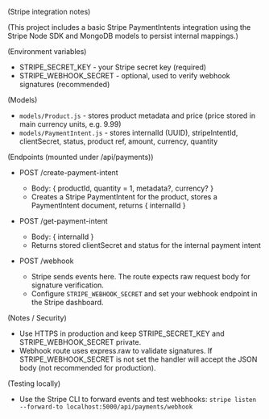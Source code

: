 (Stripe integration notes)

(This project includes a basic Stripe PaymentIntents integration using the Stripe Node SDK and MongoDB models to persist internal mappings.)

(Environment variables)
- STRIPE_SECRET_KEY - your Stripe secret key (required)
- STRIPE_WEBHOOK_SECRET - optional, used to verify webhook signatures (recommended)

(Models)
- `models/Product.js` - stores product metadata and price (price stored in main currency units, e.g. 9.99)
- `models/PaymentIntent.js` - stores internalId (UUID), stripeIntentId, clientSecret, status, product ref, amount, currency, quantity

(Endpoints (mounted under /api/payments))
- POST /create-payment-intent
	- Body: { productId, quantity = 1, metadata?, currency? }
	- Creates a Stripe PaymentIntent for the product, stores a PaymentIntent document, returns { internalId }

- POST /get-payment-intent
	- Body: { internalId }
	- Returns stored clientSecret and status for the internal payment intent

- POST /webhook
	- Stripe sends events here. The route expects raw request body for signature verification.
	- Configure `STRIPE_WEBHOOK_SECRET` and set your webhook endpoint in the Stripe dashboard.

(Notes / Security)
- Use HTTPS in production and keep STRIPE_SECRET_KEY and STRIPE_WEBHOOK_SECRET private.
- Webhook route uses express.raw to validate signatures. If STRIPE_WEBHOOK_SECRET is not set the handler will accept the JSON body (not recommended for production).

(Testing locally)
- Use the Stripe CLI to forward events and test webhooks: `stripe listen --forward-to localhost:5000/api/payments/webhook`

